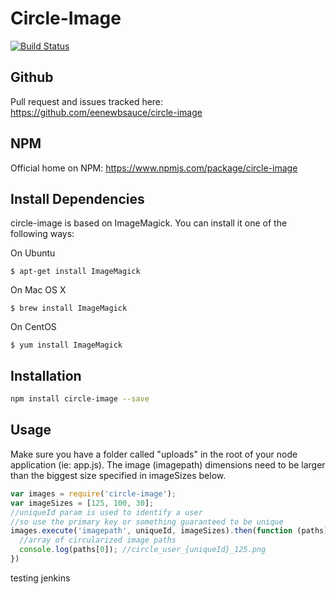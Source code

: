 Circle-Image
============
[![Build Status](http://jenkins.justsift.com:8080/buildStatus/icon?job=Circle-Image)](http://jenkins.justsift.com:8080/job/Circle-Image/)

## Github
Pull request and issues tracked here: https://github.com/eenewbsauce/circle-image

## NPM
Official home on NPM: https://www.npmjs.com/package/circle-image

## Install Dependencies
circle-image is based on ImageMagick. You can install it one of the following ways:

On Ubuntu
```
$ apt-get install ImageMagick
```
On Mac OS X
```
$ brew install ImageMagick
```
On CentOS
```
$ yum install ImageMagick
```

## Installation

```bash
npm install circle-image --save
```

## Usage
Make sure you have a folder called "uploads" in the root of your node application (ie: app.js).
The image (imagepath) dimensions need to be larger than the biggest size specified in imageSizes below.

```javascript
var images = require('circle-image');
var imageSizes = [125, 100, 30];
//uniqueId param is used to identify a user
//so use the primary key or something guaranteed to be unique
images.execute('imagepath', uniqueId, imageSizes).then(function (paths) {
  //array of circularized image paths
  console.log(paths[0]); //circle_user_{uniqueId}_125.png
})
```

testing jenkins
